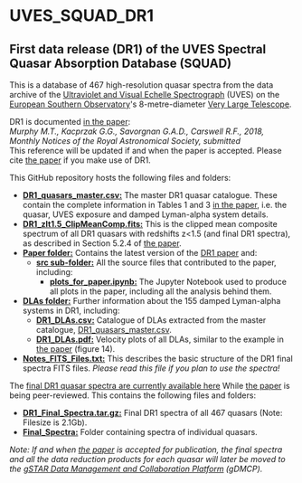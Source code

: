 # UVES_SQUAD_DR1
## First data release (DR1) of the UVES Spectral Quasar Absorption Database (SQUAD)

This is a database of 467 high-resolution quasar spectra from the data archive of the [Ultraviolet and Visual Echelle Spectrograph](https://www.eso.org/public/teles-instr/paranal-observatory/vlt/vlt-instr/uves/) (UVES) on the [European Southern Observatory](https://www.eso.org/)'s 8-metre-diameter [Very Large Telescope](https://www.eso.org/public/teles-instr/paranal-observatory/vlt/).

DR1 is documented [in the paper](Paper/paper_submitted_2018-08-10.pdf):  
*Murphy M.T., Kacprzak G.G., Savorgnan G.A.D., Carswell R.F.,
2018, Monthly Notices of the Royal Astronomical Society, submitted*  
This reference will be updated if and when the paper is accepted.
Please cite [the paper](Paper/paper_submitted_2018-08-10.pdf) if you make use of DR1.

This GitHub repository hosts the following files and folders:
- [**DR1_quasars_master.csv:**](DR1_quasars_master.csv) The master DR1 quasar catalogue. These contain the complete information in Tables 1 and 3 [in the paper](Paper/paper_submitted_2018-08-10.pdf), i.e. the quasar, UVES exposure and damped Lyman-alpha system details.
- [**DR1_zlt1.5_ClipMeanComp.fits:**](DR1_zlt1.5_ClipMeanComp.fits) This is the clipped mean composite spectrum of all DR1 quasars with redshifts z<1.5 (and final DR1 spectra), as described in Section 5.2.4 of [the paper](Paper/paper_submitted_2018-08-10.pdf).
- [**Paper folder:**](Paper/) Contains the latest version of the [DR1 paper](Paper/paper_submitted_2018-08-10.pdf) and:
  - [**src sub-folder:**](Paper/src) All the source files that contributed to the paper, including:
    - [**plots_for_paper.ipynb:**](Paper/src/plots_for_paper.ipynb) The Jupyter Notebook used to produce all plots in the paper, including all the analysis behind them.
- [**DLAs folder:**](DLAs/) Further information about the 155 damped Lyman-alpha systems in DR1, including:
  - [**DR1_DLAs.csv:**](DLAs/DR1_DLAs.csv) Catalogue of DLAs extracted from the master catalogue, [DR1_quasars_master.csv](DR1_quasars_master.csv).
  - [**DR1_DLAs.pdf:**](DLAs/DR1_DLAs.pdf) Velocity plots of all DLAs, similar to the example in [the paper](Paper/paper_submitted_2018-08-10.pdf) (figure 14).
- [**Notes_FITS_Files.txt:**](Notes_FITS_Files.txt) This describes the basic structure of the DR1 final spectra FITS files. *Please read this file if you plan to use the spectra!*

The [final DR1 quasar spectra are currently available here](http://astronomy.swin.edu.au/~mmurphy/data/UVES_SQUAD_DR1) While [the paper](Paper/paper_submitted_2018-08-10.pdf) is being peer-reviewed. This contains the following files and folders:
- [**DR1_Final_Spectra.tar.gz:**](http://astronomy.swin.edu.au/~mmurphy/data/UVES_SQUAD_DR1/DR1_Final_Spectra.tar.gz) Final DR1 spectra of all 467 quasars (Note: Filesize is 2.1Gb).
- [**Final_Spectra:**](http://astronomy.swin.edu.au/~mmurphy/data/UVES_SQUAD_DR1/Final_Spectra/) Folder containing spectra of individual quasars.

*Note: If and when [the paper](Paper/paper_submitted_2018-08-10.pdf)  is accepted for publication, the final spectra and all the data reduction products for each quasar will later be moved to the [gSTAR Data Management and Collaboration Platform](https://data-portal.hpc.swin.edu.au) (gDMCP).*
